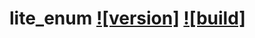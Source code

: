 lite_enum [![version]](http://rubygems.org/gems/lite_enum) [![build]](https://travis-ci.org/dobtco/lite_enum)
=======
